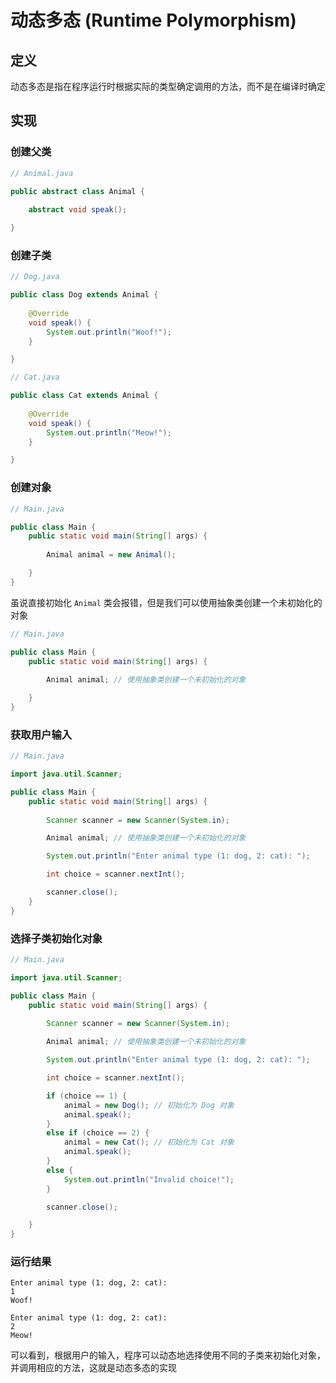 # 动态多态 (Runtime Polymorphism)

## 定义

动态多态是指在程序运行时根据实际的类型确定调用的方法，而不是在编译时确定

## 实现

### 创建父类

```java
// Animal.java

public abstract class Animal {
    
    abstract void speak();

}
```

### 创建子类

```java
// Dog.java

public class Dog extends Animal {
    
    @Override
    void speak() {
        System.out.println("Woof!");
    }

}
```

```java
// Cat.java

public class Cat extends Animal {
    
    @Override
    void speak() {
        System.out.println("Meow!");
    }

}
```

### 创建对象

```java
// Main.java

public class Main {
    public static void main(String[] args) {
        
        Animal animal = new Animal();

    }
}
```

虽说直接初始化 `Animal` 类会报错，但是我们可以使用抽象类创建一个未初始化的对象

```java
// Main.java

public class Main {
    public static void main(String[] args) {
        
        Animal animal; // 使用抽象类创建一个未初始化的对象

    }
}
```

### 获取用户输入

```java
// Main.java

import java.util.Scanner;

public class Main {
    public static void main(String[] args) {
        
        Scanner scanner = new Scanner(System.in);

        Animal animal; // 使用抽象类创建一个未初始化的对象

        System.out.println("Enter animal type (1: dog, 2: cat): ");

        int choice = scanner.nextInt();

        scanner.close();
    }
}
```

### 选择子类初始化对象

```java
// Main.java

import java.util.Scanner;

public class Main {
    public static void main(String[] args) {
        
        Scanner scanner = new Scanner(System.in);

        Animal animal; // 使用抽象类创建一个未初始化的对象

        System.out.println("Enter animal type (1: dog, 2: cat): ");

        int choice = scanner.nextInt();

        if (choice == 1) {
            animal = new Dog(); // 初始化为 Dog 对象
            animal.speak();
        }
        else if (choice == 2) {
            animal = new Cat(); // 初始化为 Cat 对象
            animal.speak();
        }
        else {
            System.out.println("Invalid choice!");
        }

        scanner.close();

    }
}
```

### 运行结果

```
Enter animal type (1: dog, 2: cat):
1
Woof!

Enter animal type (1: dog, 2: cat):
2
Meow!
```

可以看到，根据用户的输入，程序可以动态地选择使用不同的子类来初始化对象，并调用相应的方法，这就是动态多态的实现